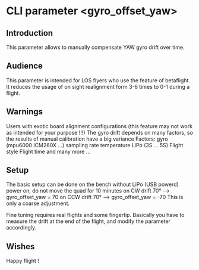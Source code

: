 # CLI parameter <gyro_offset_yaw>

## Introduction
This parameter allows to manually compensate YAW gyro drift over time.

## Audience
This parameter is intended for LOS flyers who use the <HEADFREE> feature of betaflight.
It reduces the usage of on sight realignment <HEADADJ>
form 3-6 times to 0-1 during a flight.

## Warnings
Users with exotic board alignment configurations (this feature may not work as intended for your purpose !!!)
The gyro drift depends on many factors, so the results of manual calibration have a big variance
Factors:
  gyro (mpu6000 ICM260X ...)
  sampling rate
  temperature
  LiPo (3S ... 5S)
  Flight style
  Flight time
  and many more ...

## Setup
The basic setup can be done on the bench without LiPo (USB powerd)
power on, do not move the quad for 10 minutes
on CW  drift 70° --> gyro_offset_yaw = 70
on CCW drift 70° --> gyro_offset_yaw = -70
This is only a coarse adjustment.

Fine tuning requires real flights and some fingertip.
Basically you have to measure the drift at the end of the flight,
and modify the parameter accordingly.

## Wishes
Happy flight !
